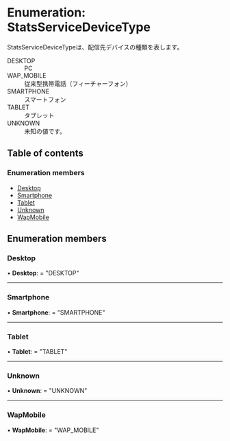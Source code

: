 # Enumeration: StatsServiceDeviceType


<div lang=\"ja\">StatsServiceDeviceTypeは、配信先デバイスの種類を表します。</div>  <dl class=term>   <dt class=\"term__item\">DESKTOP</dt>   <dd class=\"term__desc\"><span lang=\"ja\">PC</span></dd>   <dt class=\"term__item\">WAP_MOBILE</dt>   <dd class=\"term__desc\"><span lang=\"ja\">従来型携帯電話（フィーチャーフォン）</span></dd>   <dt class=\"term__item\">SMARTPHONE</dt>   <dd class=\"term__desc\"><span lang=\"ja\">スマートフォン</span></dd>   <dt class=\"term__item\">TABLET</dt>   <dd class=\"term__desc\"><span lang=\"ja\">タブレット</span></dd>   <dt class=\"term__item\">UNKNOWN</dt>   <dd class=\"term__desc\"><span lang=\"ja\">未知の値です。</span></dd> </dl>

## Table of contents

### Enumeration members

- [Desktop](statsservicedevicetype.md#desktop)
- [Smartphone](statsservicedevicetype.md#smartphone)
- [Tablet](statsservicedevicetype.md#tablet)
- [Unknown](statsservicedevicetype.md#unknown)
- [WapMobile](statsservicedevicetype.md#wapmobile)

## Enumeration members

### Desktop

• **Desktop**: = "DESKTOP"

___

### Smartphone

• **Smartphone**: = "SMARTPHONE"

___

### Tablet

• **Tablet**: = "TABLET"

___

### Unknown

• **Unknown**: = "UNKNOWN"

___

### WapMobile

• **WapMobile**: = "WAP\_MOBILE"
